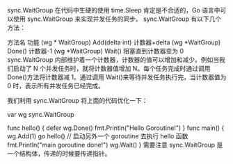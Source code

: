 sync.WaitGroup
在代码中生硬的使用 time.Sleep 肯定是不合适的，Go 语言中可以使用 sync.WaitGroup 来实现并发任务的同步。 sync.WaitGroup 有以下几个方法：

方法名 功能
(wg * WaitGroup) Add(delta int) 计数器+delta
(wg *WaitGroup) Done() 计数器-1
(wg \*WaitGroup) Wait() 阻塞直到计数器变为 0
sync.WaitGroup 内部维护着一个计数器，计数器的值可以增加和减少。例如当我们启动了 N 个并发任务时，就将计数器值增加 N。每个任务完成时通过调用 Done()方法将计数器减 1。通过调用 Wait()来等待并发任务执行完，当计数器值为 0 时，表示所有并发任务已经完成。

我们利用 sync.WaitGroup 将上面的代码优化一下：

var wg sync.WaitGroup

func hello() {
defer wg.Done()
fmt.Println("Hello Goroutine!")
}
func main() {
wg.Add(1)
go hello() // 启动另外一个 goroutine 去执行 hello 函数
fmt.Println("main goroutine done!")
wg.Wait()
}
需要注意 sync.WaitGroup 是一个结构体，传递的时候要传递指针。
